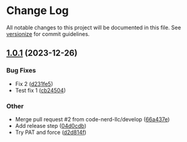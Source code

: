 # Change Log

All notable changes to this project will be documented in this file. See [versionize](https://github.com/versionize/versionize) for commit guidelines.

<a name="1.0.1"></a>
## [1.0.1](https://www.github.com/code-nerd-llc/versioning/releases/tag/v1.0.1) (2023-12-26)

### Bug Fixes

* Fix 2 ([d231fe5](https://www.github.com/code-nerd-llc/versioning/commit/d231fe51bcd5f456075b5c328b53acd91c13df5e))
* Test fix 1 ([cb24504](https://www.github.com/code-nerd-llc/versioning/commit/cb2450461a96032829346ce1ffc432f48efeb417))

### Other

* Merge pull request #2 from code-nerd-llc/develop ([66a437e](https://www.github.com/code-nerd-llc/versioning/commit/66a437e9ea7cf8209bf9fa553ad19f835fbd64ee))
* Add release step ([04d0cdb](https://www.github.com/code-nerd-llc/versioning/commit/04d0cdb487a67da6719e178f56d35c917c9b4e21))
* Try PAT and force ([d2d814f](https://www.github.com/code-nerd-llc/versioning/commit/d2d814f2a1241874fd465f40cdaee7b711624988))

